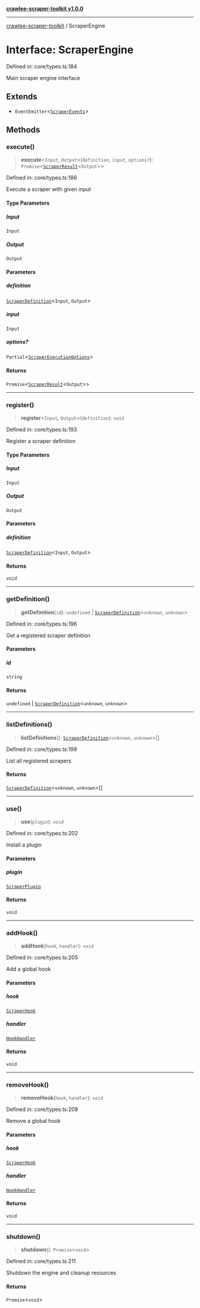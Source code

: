 [**crawlee-scraper-toolkit v1.0.0**](../README.md)

***

[crawlee-scraper-toolkit](../globals.md) / ScraperEngine

# Interface: ScraperEngine

Defined in: core/types.ts:184

Main scraper engine interface

## Extends

- `EventEmitter`\<[`ScraperEvents`](../-internal-/interfaces/ScraperEvents.md)\>

## Methods

### execute()

> **execute**\<`Input`, `Output`\>(`definition`, `input`, `options?`): `Promise`\<[`ScraperResult`](ScraperResult.md)\<`Output`\>\>

Defined in: core/types.ts:186

Execute a scraper with given input

#### Type Parameters

##### Input

`Input`

##### Output

`Output`

#### Parameters

##### definition

[`ScraperDefinition`](ScraperDefinition.md)\<`Input`, `Output`\>

##### input

`Input`

##### options?

`Partial`\<[`ScraperExecutionOptions`](ScraperExecutionOptions.md)\>

#### Returns

`Promise`\<[`ScraperResult`](ScraperResult.md)\<`Output`\>\>

***

### register()

> **register**\<`Input`, `Output`\>(`definition`): `void`

Defined in: core/types.ts:193

Register a scraper definition

#### Type Parameters

##### Input

`Input`

##### Output

`Output`

#### Parameters

##### definition

[`ScraperDefinition`](ScraperDefinition.md)\<`Input`, `Output`\>

#### Returns

`void`

***

### getDefinition()

> **getDefinition**(`id`): `undefined` \| [`ScraperDefinition`](ScraperDefinition.md)\<`unknown`, `unknown`\>

Defined in: core/types.ts:196

Get a registered scraper definition

#### Parameters

##### id

`string`

#### Returns

`undefined` \| [`ScraperDefinition`](ScraperDefinition.md)\<`unknown`, `unknown`\>

***

### listDefinitions()

> **listDefinitions**(): [`ScraperDefinition`](ScraperDefinition.md)\<`unknown`, `unknown`\>[]

Defined in: core/types.ts:199

List all registered scrapers

#### Returns

[`ScraperDefinition`](ScraperDefinition.md)\<`unknown`, `unknown`\>[]

***

### use()

> **use**(`plugin`): `void`

Defined in: core/types.ts:202

Install a plugin

#### Parameters

##### plugin

[`ScraperPlugin`](ScraperPlugin.md)

#### Returns

`void`

***

### addHook()

> **addHook**(`hook`, `handler`): `void`

Defined in: core/types.ts:205

Add a global hook

#### Parameters

##### hook

[`ScraperHook`](../type-aliases/ScraperHook.md)

##### handler

[`HookHandler`](../type-aliases/HookHandler.md)

#### Returns

`void`

***

### removeHook()

> **removeHook**(`hook`, `handler`): `void`

Defined in: core/types.ts:208

Remove a global hook

#### Parameters

##### hook

[`ScraperHook`](../type-aliases/ScraperHook.md)

##### handler

[`HookHandler`](../type-aliases/HookHandler.md)

#### Returns

`void`

***

### shutdown()

> **shutdown**(): `Promise`\<`void`\>

Defined in: core/types.ts:211

Shutdown the engine and cleanup resources

#### Returns

`Promise`\<`void`\>
